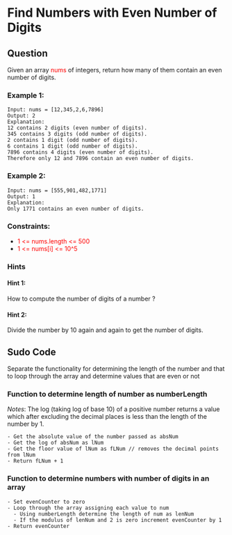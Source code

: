 # Find Numbers with Even Number of Digits
## Question
Given an array <span style="color:red">nums</span> of integers, return how many of them contain an even number of digits.

### Example 1:
~~~
Input: nums = [12,345,2,6,7896]
Output: 2
Explanation:
12 contains 2 digits (even number of digits).
345 contains 3 digits (odd number of digits).
2 contains 1 digit (odd number of digits).
6 contains 1 digit (odd number of digits).
7896 contains 4 digits (even number of digits).
Therefore only 12 and 7896 contain an even number of digits.
~~~

### Example 2:
~~~
Input: nums = [555,901,482,1771]
Output: 1
Explanation:
Only 1771 contains an even number of digits.
~~~

### Constraints:
- <span style="color:red">1 <= nums.length <= 500</span>
- <span style="color:red">1 <= nums[i] <= 10^5</span>

### Hints
#### Hint 1:
How to compute the number of digits of a number ?
#### Hint 2:
Divide the number by 10 again and again to get the number of digits.

## Sudo Code
Separate the functionality for determining the length of the number and that to loop through the array and determine values that are even or not

### Function to determine length of number as numberLength
*Notes*: The log (taking log of base 10) of a positive number returns a value which after excluding the decimal places is less than the length of the number by 1.

```
- Get the absolute value of the number passed as absNum
- Get the log of absNum as lNum
- Get the floor value of lNum as fLNum // removes the decimal points from lNum
- Return fLNum + 1
```

### Function to determine numbers with number of digits in an array
```
- Set evenCounter to zero
- Loop through the array assigning each value to num
  - Using numberLength determine the length of num as lenNum
  - If the modulus of lenNum and 2 is zero increment evenCounter by 1
- Return evenCounter
```
